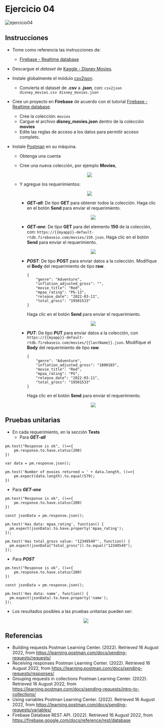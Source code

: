 # Ejercicio 04

![ejercicio04](imagenes/ejercicio04.png)


## Instrucciones

* Tome como referencia las instrucciones de:

  + [Firebase - Realtime database](https://dawfiec.github.io/DAWM-2022/tutoriales/firebase_realtime_database.html)

* Descargue el _dataset_ de [Kaggle - Disney Movies](https://www.kaggle.com/datasets/prateekmaj21/disney-movies).
* Instale globalmente el módulo [csv2json](https://www.npmjs.com/package/csv2json).
  + Convierta el dataset de **.csv** a **.json**, con: `csv2json disney_movies.csv disney_movies.json`
* Cree un proyecto en **Firebase** de acuerdo con el tutorial [Firebase - Realtime database](https://dawfiec.github.io/DAWM-2022/tutoriales/firebase_realtime_database.html).
  + Cree la colección: `movies`
  + Cargue el archivo **disney_movies.json** dentro de la colección **movies**
  + Edite las reglas de acceso a los datos para permitir acceso completo.
* Instale [Postman](https://learning.postman.com/docs/getting-started/installation-and-updates/) en su máquina.
  + Obtenga una cuenta
  + Cree una nueva colección, por ejemplo **Movies**,
    <p align="center">  
      <img src="imagenes/collection.png">
    </p>


  + Y agregue los requerimientos:
    <p align="center"> 
      <img src="imagenes/request.png">
    </p>

    - _**GET-all**_: De tipo **GET** para obtener todos la colección. Haga clic en el botón **Send** para enviar el requerimiento.
      <p align="center">  
        <img src="imagenes/GET-all.png">
      </p>

    - _**GET-one**_: De tipo **GET** para del elemento **150** de la colección, con: `https://{{myapp}}-default-rtdb.firebaseio.com/movies/150.json`. Haga clic en el botón **Send** para enviar el requerimiento.
      <p align="center">  
        <img src="imagenes/GET-one.png">
      </p>

    - _**POST**_: De tipo **POST** para enviar datos a la colección. Modifique el **Body** del requerimiento de tipo **raw**. 
      ```
      {
          "genre": "Adventure",
          "inflation_adjusted_gross": "",
          "movie_title": "Red",
          "mpaa_rating": "PG-13",
          "release_date": "2022-03-11",
          "total_gross": "19501533"
      }
      ```

      Haga clic en el botón **Send** para enviar el requerimiento.
      <p align="center">  
        <img src="imagenes/POST.png">
      </p>

    - _**PUT**_: De tipo **PUT** para enviar datos a la colección, con `https://{{myapp}}-default-rtdb.firebaseio.com/movies/{{lastName}}.json`.  Modifique el **Body** del requerimiento de tipo **raw**. 
      ```
      {
          "genre": "Adventure",
          "inflation_adjusted_gross": "1800103",
          "movie_title": "Red",
          "mpaa_rating": "PG",
          "release_date": "2022-03-11",
          "total_gross": "19501533"
      }
      ```

      Haga clic en el botón **Send** para enviar el requerimiento.
      <p align="center">  
        <img src="imagenes/PUT.png">
      </p>


## Pruebas unitarias

* En cada requerimiento, en la sección **Tests**
  + Para _**GET-all**_ 
```
pm.test("Response is ok", ()=>{
    pm.response.to.have.status(200)
})

var data = pm.response.json();

pm.test('Number of mvoies returned = ' + data.length, ()=>{
    pm.expect(data.length).to.equal(579);
})
```

  + Para _**GET-one**_ 
```
pm.test("Response is ok", ()=>{
    pm.response.to.have.status(200)
})

const jsonData = pm.response.json();

pm.test('Has data: mpaa_rating', function() {
  pm.expect(jsonData).to.have.property('mpaa_rating');
});

pm.test('Has total_gross value: "12349549"', function() {
  pm.expect(jsonData["total_gross"]).to.equal("12349549");
});
```

  + Para _**POST**_ 
```
pm.test("Response is ok", ()=>{
    pm.response.to.have.status(200)
})

const jsonData = pm.response.json();

pm.test('Has data: name', function() {
  pm.expect(jsonData).to.have.property('name');
});
```


* Los resultados posibles a las pruebas unitarias pueden ser:
  <p align="center">  
    <img src="imagenes/GET-all-TEST.png">
  </p>





## Referencias 

* Building requests Postman Learning Center. (2022). Retrieved 16 August 2022, from https://learning.postman.com/docs/sending-requests/requests/
* Receiving responses Postman Learning Center. (2022). Retrieved 16 August 2022, from https://learning.postman.com/docs/sending-requests/responses/
* Grouping requests in collections Postman Learning Center. (2022). Retrieved 16 August 2022, from https://learning.postman.com/docs/sending-requests/intro-to-collections/
* Using variables Postman Learning Center. (2022). Retrieved 16 August 2022, from https://learning.postman.com/docs/sending-requests/variables/
* Firebase Database REST API. (2022). Retrieved 16 August 2022, from https://firebase.google.com/docs/reference/rest/database